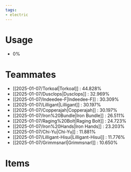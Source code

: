 ```yaml
---
tags:
- electric
---
```

# Usage
- 0%
# Teammates
- [[2025-01-07/Torkoal|Torkoal]] : 44.828%
- [[2025-01-07/Dusclops|Dusclops]] : 32.969%
- [[2025-01-07/Indeedee-F|Indeedee-F]] : 30.309%
- [[2025-01-07/Lilligant|Lilligant]] : 30.197%
- [[2025-01-07/Copperajah|Copperajah]] : 30.197%
- [[2025-01-07/Iron%20Bundle|Iron Bundle]] : 26.511%
- [[2025-01-07/Raging%20Bolt|Raging Bolt]] : 24.723%
- [[2025-01-07/Iron%20Hands|Iron Hands]] : 23.203%
- [[2025-01-07/Chi-Yu|Chi-Yu]] : 11.881%
- [[2025-01-07/Lilligant-Hisui|Lilligant-Hisui]] : 11.776%
- [[2025-01-07/Grimmsnarl|Grimmsnarl]] : 10.650%
# Items